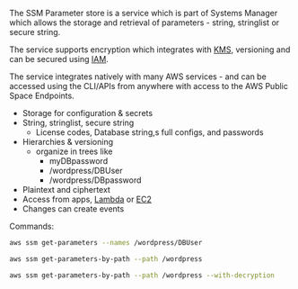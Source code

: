 The SSM Parameter store is a service which is part of Systems Manager which allows the storage and retrieval of parameters - string, stringlist or secure string.

The service supports encryption which integrates with [KMS](KMS/KMS.md), versioning and can be secured using [IAM](Accounts/IAM.md).

The service integrates natively with many AWS services - and can be accessed using the CLI/APIs from anywhere with access to the AWS Public Space Endpoints.

- Storage for configuration & secrets
- String, stringlist, secure string
	- License codes, Database string,s full configs, and passwords
- Hierarchies & versioning
	- organize in trees like
		- myDBpassword
		- /wordpress/DBUser
		- /wordpress/DBpassword
- Plaintext and ciphertext
- Access from apps, [Lambda](../Compute/Lambda/Lambda.md) or [EC2](../Compute/EC2/EC2.md)
- Changes can create events

Commands:
```bash
aws ssm get-parameters --names /wordpress/DBUser

aws ssm get-parameters-by-path --path /wordpress

aws ssm get-parameters-by-path --path /wordpress --with-decryption
```




